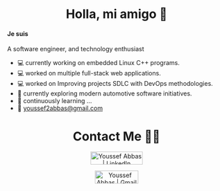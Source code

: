<h1 align="center">Holla, mi amigo 💙</h1>

#### Je suis
A software engineer, and technology enthusiast
- 💻 currently working on embedded Linux C++ programs.
- 💻 worked on multiple full-stack web applications.
- 💻 worked on Improving projects SDLC with DevOps methodologies.
- 🌱 currently exploring modern automotive software initiatives.
- 🌱 continuously learning ...
- 📨 youssef2abbas@gmail.com

<h1 align="center"> Contact Me 🙋‍♂️ </h1>

<div align="center">
  <a href="https://www.linkedin.com/in/youssef-abbas-habib-8135b61b5/" target="_blank"> <img alt="Youssef Abbas | LinkedIn" width="120px"  height="30px" src="https://img.shields.io/badge/LinkedIn-0077B5?style=for-the-badge&logo=linkedin&logoColor=white" />

  <a href="mailto:youssef2abbas@gmail.com" target="_blank"> <img alt="Youssef Abbas | Gmail" width="100px"  height="30px" src="https://img.shields.io/badge/Gmail-D14836?style=for-the-badge&logo=gmail&logoColor=white" />
 </div>
